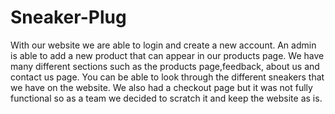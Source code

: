 # Sneaker-Plug
With our website we are able to login and create a new account. An admin is able to add a new product that can appear in our products page. We have many different sections such as the products page,feedback, about us and contact us page. You can be able to look through the different sneakers that we have on the website. We also had a checkout page but it was not fully functional so as a team we decided to scratch it and keep the website as is. 
